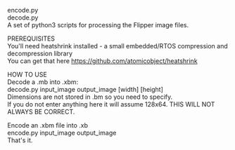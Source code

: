 encode.py  
decode.py  
A set of python3 scripts for processing the Flipper image files.  
  
  
PREREQUISITES  
You'll need heatshrink installed - a small embedded/RTOS compression and decompression library  
You can get that here https://github.com/atomicobject/heatshrink  
  
  
HOW TO USE  
Decode a .mb into .xbm:  
decode.py input_image output_image [width] [height]  
Dimensions are not stored in .bm so you need to specify.  
If you do not enter anything here it will assume 128x64. THIS WILL NOT ALWAYS BE CORRECT.  
  
  
Encode an .xbm file into .xb  
encode.py input_image output_image  
That's it.   



